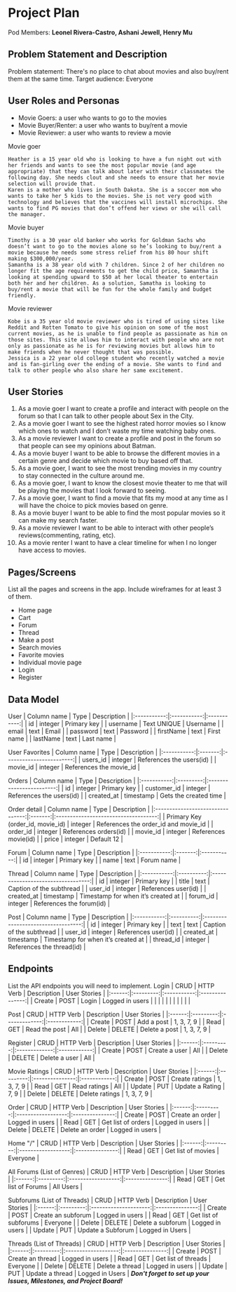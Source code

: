 # Project Plan

Pod Members: **Leonel Rivera-Castro, Ashani Jewell, Henry Mu**

## Problem Statement and Description

Problem statement: There's no place to chat about movies and also buy/rent them at the same time. Target audience: Everyone

## User Roles and Personas

- Movie Goers: a user who wants to go to the movies
- Movie Buyer/Renter: a user who wants to buy/rent a movie
- Movie Reviewer: a user who wants to review a movie

Movie goer

    Heather is a 15 year old who is looking to have a fun night out with her friends and wants to see the most popular movie (and age appropriate) that they can talk about later with their classmates the following day. She needs clout and she needs to ensure that her movie selection will provide that.
    Karen is a mother who lives in South Dakota. She is a soccer mom who wants to take her 5 kids to the movies. She is not very good with technology and believes that the vaccines will install microchips. She wants to find PG movies that don’t offend her views or she will call the manager.

Movie buyer

    Timothy is a 30 year old banker who works for Goldman Sachs who doesn’t want to go to the movies alone so he’s looking to buy/rent a movie because he needs some stress relief from his 80 hour shift making $300,000/year.
    Samantha is a 38 year old with 7 children. Since 2 of her children no longer fit the age requirements to get the child price, Samantha is looking at spending upward to $50 at her local theater to entertain both her and her children. As a solution, Samatha is looking to buy/rent a movie that will be fun for the whole family and budget friendly.

Movie reviewer

    Kobe is a 35 year old movie reviewer who is tired of using sites like Reddit and Rotten Tomato to give his opinion on some of the most current movies, as he is unable to find people as passionate as him on those sites. This site allows him to interact with people who are not only as passionate as he is for reviewing movies but allows him to make friends when he never thought that was possible.
    Jessica is a 22 year old college student who recently watched a movie and is fan-girling over the ending of a movie. She wants to find and talk to other people who also share her same excitement.

## User Stories

1. As a movie goer I want to create a profile and interact with people on the forum so that I can talk to other people about Sex in the City.
2. As a movie goer I want to see the highest rated horror movies so I know which ones to watch and I don’t waste my time watching baby ones.
3. As a movie reviewer I want to create a profile and post in the forum so that people can see my opinions about Batman.
4. As a movie buyer I want to be able to browse the different movies in a certain genre and decide which movie to buy based off that.
5. As a movie goer, I want to see the most trending movies in my country to stay connected in the culture around me.
6. As a movie goer, I want to know the closest movie theater to me that will be playing the movies that I look forward to seeing.
7. As a movie goer, I want to find a movie that fits my mood at any time as I will have the choice to pick movies based on genre.
8. As a movie buyer I want to be able to find the most popular movies so it can make my search faster.
9. As a movie reviewer I want to be able to interact with other people’s reviews(commenting, rating, etc).
10. As a movie renter I want to have a clear timeline for when I no longer have access to movies.

## Pages/Screens

List all the pages and screens in the app. Include wireframes for at least 3 of them.
- Home page
- Cart
- Forum
- Thread
- Make a post
- Search movies
- Favorite movies
- Individual movie page
- Login
- Register

## Data Model

User
| Column name |     Type    | Description |
|:-----------:|:-----------:|:-----------:|
|      id     |   integer   | Primary key |
|   username  | Text UNIQUE |   Username  |
|    email    |     text    |    Email    |
|   password  |     text    |   Password  |
|  firstName  |     text    |  First name |
|   lastName  |     text    |  Last name  |

User Favorites
| Column name |   Type  |        Description       |
|:-----------:|:-------:|:------------------------:|
|   users_id  | integer | References the users(id) |
|   movie_id  | integer |  References the movie_id |

Orders
| Column name |    Type   |        Description       |
|:-----------:|:---------:|:------------------------:|
|      id     |  integer  |        Primary key       |
| customer_id |  integer  | References the users(id) |
|  created_at | timestamp |   Gets the created time  |

Order detail
|            Column name           |   Type  |              Description             |
|:--------------------------------:|:-------:|:------------------------------------:|
| Primary Key (order_id, movie_id) | integer | References the order_id and movie_id |
|             order_id             | integer |         References orders(id)        |
|             movie_id             | integer |         References movie(id)         |
|               price              | integer |              Default 12              |

Forum
| Column name |   Type  | Description |
|:-----------:|:-------:|:-----------:|
|      id     | integer | Primary key |
|     name    |   text  |  Forum name |

Thread
| Column name |    Type    |             Description            |
|:-----------:|:----------:|:----------------------------------:|
|      id     |   integer  |             Primary key            |
|    title    |    text    |      Caption of the subthread      |
|   user_id   |   integer  |         References user(id)        |
|  created_at | timestamp  | Timestamp for when it’s created at |
|   forum_id  |   integer  |      References the forum(id)      |


Post
| Column name |    Type    |             Description            |
|:-----------:|:----------:|:----------------------------------:|
|      id     |   integer  |             Primary key            |
|     text    |    text    |      Caption of the subthread      |
|   user_id   |   integer  |         References user(id)        |
|  created_at | timestamp  | Timestamp for when it’s created at |
|  thread_id  |   integer  |      References the thread(id)     |

## Endpoints

List the API endpoints you will need to implement.
Login 
|  CRUD  | HTTP Verb | Description |   User Stories  |
|:------:|:---------:|:-----------:|:---------------:|
| Create |    POST   |    Login    | Logged in users |
|        |           |             |                 |
|        |           |             |                 |

Post
|  CRUD  | HTTP Verb |  Description  | User Stories |
|:------:|:---------:|:-------------:|:------------:|
| Create |    POST   |   Add a post  |  1, 3, 7, 9  |
|  Read  |    GET    | Read the post |      All     |
| Delete |   DELETE  | Delete a post |  1, 3, 7, 9  |

Register
|  CRUD  | HTTP Verb |  Description  | User Stories |
|:------:|:---------:|:-------------:|:------------:|
| Create |    POST   | Create a user |      All     |
| Delete |   DELETE  | Delete a user |      All     |

Movie Ratings
|  CRUD  | HTTP Verb |   Description   | User Stories |
|:------:|:---------:|:---------------:|:------------:|
| Create |    POST   |  Create ratings |  1, 3, 7, 9  |
|  Read  |    GET    |   Read ratings  |      All     |
| Update |    PUT    | Update a Rating |     7, 9     |
| Delete |   DELETE  |  Delete ratings |  1, 3, 7, 9  |

Order
|  CRUD  | HTTP Verb |     Description    |   User Stories  |
|:------:|:---------:|:------------------:|:---------------:|
| Create |    POST   |   Create an order  | Logged in users |
|  Read  |    GET    | Get list of orders | Logged in users |
| Delete |   DELETE  |   Delete an order  | Logged in users |

Home "/"
|  CRUD  | HTTP Verb |     Description    |   User Stories  |
|:------:|:---------:|:------------------:|:---------------:|
|  Read  |    GET    | Get list of movies | Everyone        |

All Forums (List of Genres)
|  CRUD  | HTTP Verb |     Description    |   User Stories  |
|:------:|:---------:|:------------------:|:---------------:|
|  Read  |    GET    | Get list of Forums | All Users       |

Subforums (List of Threads)
|  CRUD  | HTTP Verb |      Description      |   User Stories  |
|:------:|:---------:|:---------------------:|:---------------:|
| Create |    POST   |   Create an subforum  | Logged in users |
|  Read  |    GET    | Get list of subforums |     Everyone    |
| Delete |   DELETE  |   Delete a subforum   | Logged in users |
| Update |    PUT    |   Update a Subforum   | Logged in Users |

Threads (List of Threads)
|  CRUD  | HTTP Verb |     Description     |   User Stories  |
|:------:|:---------:|:-------------------:|:---------------:|
| Create |    POST   |   Create an thread  | Logged in users |
|  Read  |    GET    | Get list of threads |     Everyone    |
| Delete |   DELETE  |   Delete a thread   | Logged in users |
| Update |    PUT    |   Update a thread   | Logged in Users |
***Don't forget to set up your Issues, Milestones, and Project Board!***

